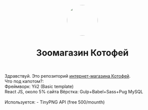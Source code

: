 <p align="center">
    <a href="https://github.com/yiisoft" target="_blank">
        <img src="https://kotofey.store/upload/images/_logo.png" height="100px" style="border-radius:50%;">
    </a>
    <h1 align="center">Зоомагазин Котофей</h1>
    <br>
</p>
<!-- https://www.figma.com/file/ML5jkKLLnes1BHC11dZwVj/izbastroev -->
Здравствуй. Это репозиторий <a href="https://kotofey.store/" target="_blank">интернет-магазина Котофей</a>. <br>
Что под капотом?: <br>
Фреймворк: Yii2 (Basic template)<br>
React JS, около 5% сайта
Вёрстка: Gulp+Babel+Sass+Pug
MySQL<br><br>
Используется:
 - TinyPNG API (free 500/mounth)